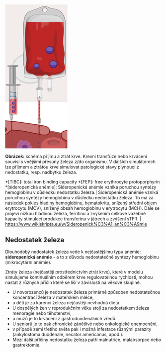 <style>
img[alt^="ztraty"] {max-width:200px;}
</style>
<div class="w3-row">
<div class="w3-half w3-center">

![ztratyprijemkrve](ztratyprijemkrve.png)

**Obrázek:** schéma příjmu a ztrát krve. Krevní transfúze nebo krvácení souvisí s vnějšími přesuny železa z/do organismu. V dalších simulátorech lze příjmem a ztrátou krve simulovat patologické stavy plynoucí z nedostatku, resp. nadbytku železa.

</div>
<div class="w3-half">
<div class="w3-justify w3-margin-left">

*[TIBC]: total iron binding capacity
*[FEP]: free erythrocyte protoporphyrin
*[sideropenická anémie]: Sideropenická anémie vzniká poruchou syntézy hemoglobinu v důsledku nedostatku železa.| Sideropenická anémie vzniká poruchou syntézy hemoglobinu v důsledku nedostatku železa. To má za následek pokles hladiny hemoglobinu, hematokritu, snížený střední objem erytrocytu (MCV), snížený obsah hemoglobinu v erytrocytu (MCH). Dále se projeví nízkou hladinou železa, ferritinu a zvýšením celkové vazebné kapacity stimulací produkce transferinu v játrech a zvýšení sTFR. | https://www.wikiskripta.eu/w/Sideropenick%C3%A1_an%C3%A9mie

## Nedostatek železa

Dlouhodobý nedostatek železa vede k nejčastějšímu typu anémie: **sideropenická anémie** - a to z důvodu nedostatečné syntézy hemoglobinu (mikrocytární anémie). 

Ztráty železa (nejčastěji prostřednictvím ztrát krve), které v modelu simulujeme kontinuálním odběrem krve regulovatelnou rychlostí, mohou nastat z různých příčin které se liší v závislosti na věkové skupině. 
* U novorozenců je nedostatek železa primárně způsoben nedostatečnou koncentrací železa v mateřském mléce, 
* u dětí je za karencí železa nejčastěji nevhodná dieta. 
* U dospělých žen v reprodukčním věku stojí za nedostatkem železa menoragie nebo těhotenství, 
* u mužů je to krvácení z gastroduodenálních vředů. 
* U seniorů je to pak chronické zánětlivé nebo onkologické onemocnění, 
* v případě zemí třetího světa pak i možná infestace různými parazity (ankylostoma duodenale, necator americanus, apod.). 
* Mezi další příčiny nedostatku železa patří malnutrice, malabsorpce nebo gastrektomie. 

</div>
</div>
</div>



